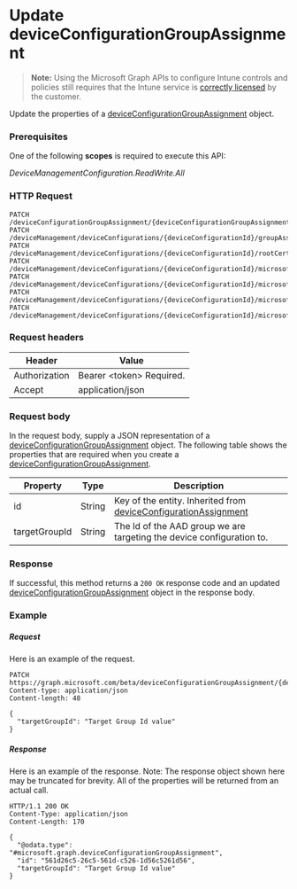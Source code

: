 ﻿# Update deviceConfigurationGroupAssignment

> **Note:** Using the Microsoft Graph APIs to configure Intune controls and policies still requires that the Intune service is [correctly licensed](https://go.microsoft.com/fwlink/?linkid=839381) by the customer.

Update the properties of a [deviceConfigurationGroupAssignment](../resources/intune_deviceconfig_deviceconfigurationgroupassignment.md) object.
### Prerequisites
One of the following **scopes** is required to execute this API:

*DeviceManagementConfiguration.ReadWrite.All*
### HTTP Request
<!-- {
  "blockType": "ignored"
}
-->
```http
PATCH /deviceConfigurationGroupAssignment/{deviceConfigurationGroupAssignmentId}
PATCH /deviceManagement/deviceConfigurations/{deviceConfigurationId}/groupAssignments/{deviceConfigurationGroupAssignmentId}
PATCH /deviceManagement/deviceConfigurations/{deviceConfigurationId}/rootCertificate//groupAssignments/{deviceConfigurationGroupAssignmentId}
PATCH /deviceManagement/deviceConfigurations/{deviceConfigurationId}/microsoft.graph.iosScepCertificateProfile/rootCertificate//groupAssignments/{deviceConfigurationGroupAssignmentId}
PATCH /deviceManagement/deviceConfigurations/{deviceConfigurationId}/microsoft.graph.macOSScepCertificateProfile/rootCertificate//groupAssignments/{deviceConfigurationGroupAssignmentId}
PATCH /deviceManagement/deviceConfigurations/{deviceConfigurationId}/microsoft.graph.windows10VpnConfiguration/identityCertificate//groupAssignments/{deviceConfigurationGroupAssignmentId}
PATCH /deviceManagement/deviceConfigurations/{deviceConfigurationId}/microsoft.graph.windowsPhone81VpnConfiguration/identityCertificate//groupAssignments/{deviceConfigurationGroupAssignmentId}
```

### Request headers
|Header|Value|
|---|---|
|Authorization|Bearer &lt;token&gt; Required.|
|Accept|application/json|

### Request body
In the request body, supply a JSON representation of a [deviceConfigurationGroupAssignment](../resources/intune_deviceconfig_deviceconfigurationgroupassignment.md) object.
The following table shows the properties that are required when you create a [deviceConfigurationGroupAssignment](../resources/intune_deviceconfig_deviceconfigurationgroupassignment.md).

|Property|Type|Description|
|---|---|---|
|id|String|Key of the entity. Inherited from [deviceConfigurationAssignment](../resources/intune_deviceconfig_deviceconfigurationassignment.md)|
|targetGroupId|String|The Id of the AAD group we are targeting the device configuration to.|



### Response
If successful, this method returns a `200 OK` response code and an updated [deviceConfigurationGroupAssignment](../resources/intune_deviceconfig_deviceconfigurationgroupassignment.md) object in the response body.

### Example
##### Request
Here is an example of the request.
```http
PATCH https://graph.microsoft.com/beta/deviceConfigurationGroupAssignment/{deviceConfigurationGroupAssignmentId}
Content-type: application/json
Content-length: 48

{
  "targetGroupId": "Target Group Id value"
}
```

##### Response
Here is an example of the response. Note: The response object shown here may be truncated for brevity. All of the properties will be returned from an actual call.
```http
HTTP/1.1 200 OK
Content-Type: application/json
Content-Length: 170

{
  "@odata.type": "#microsoft.graph.deviceConfigurationGroupAssignment",
  "id": "561d26c5-26c5-561d-c526-1d56c5261d56",
  "targetGroupId": "Target Group Id value"
}
```



